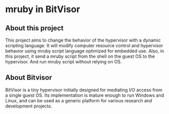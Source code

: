 # mruby in BitVisor

## About this project 
This project aims to change the behavior of the hypervisor with a dynamic scripting language. It will modify computer resource control and hypervisor behavior using mruby script language optimized for embedded use. Also, in this project, it send a mruby script from the shell on the guest OS to the hypervisor. And run mruby script without relying on OS.

## About Bitvisor
BitVisor is a tiny hypervisor initially designed for mediating I/O
access from a single guest OS. Its implementation is mature enough to
run Windows and Linux, and can be used as a generic platform for
various research and development projects.
